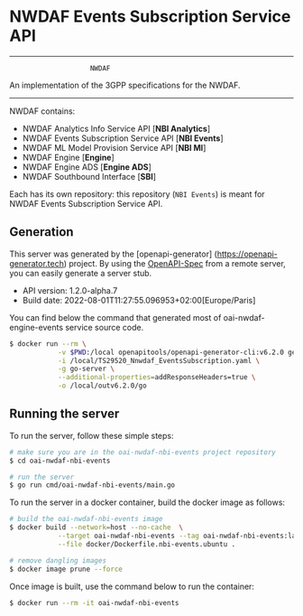 # NWDAF Events Subscription Service API

----------------------------------------------------------

                        NWDAF
An implementation of the 3GPP specifications for the NWDAF.

----------------------------------------------------------

NWDAF contains:

- NWDAF Analytics Info Service API [**NBI Analytics**]
- NWDAF Events Subscription Service API [**NBI Events**]
- NWDAF ML Model Provision Service API [**NBI Ml**]
- NWDAF Engine [**Engine**]
- NWDAF Engine ADS [**Engine ADS**]
- NWDAF Southbound Interface [**SBI**]

Each has its own repository: this repository (`NBI Events`) is meant for NWDAF Events Subscription Service API.

## Generation

This server was generated by the [openapi-generator]
(https://openapi-generator.tech) project.
By using the [OpenAPI-Spec](https://github.com/OAI/OpenAPI-Specification) from a remote server, you can easily generate a server stub.

- API version: 1.2.0-alpha.7
- Build date: 2022-08-01T11:27:55.096953+02:00[Europe/Paris]

You can find below the command that generated most of oai-nwdaf-engine-events service source code.

```bash
$ docker run --rm \
            -v $PWD:/local openapitools/openapi-generator-cli:v6.2.0 generate \
            -i /local/TS29520_Nnwdaf_EventsSubscription.yaml \
            -g go-server \
            --additional-properties=addResponseHeaders=true \
            -o /local/outv6.2.0/go
```

## Running the server
To run the server, follow these simple steps:

```bash
# make sure you are in the oai-nwdaf-nbi-events project repository
$ cd oai-nwdaf-nbi-events

# run the server
$ go run cmd/oai-nwdaf-nbi-events/main.go
```

To run the server in a docker container, build the docker image as follows:
```bash
# build the oai-nwdaf-nbi-events image
$ docker build --network=host --no-cache  \
            --target oai-nwdaf-nbi-events --tag oai-nwdaf-nbi-events:latest \
            --file docker/Dockerfile.nbi-events.ubuntu .

# remove dangling images
$ docker image prune --force
```

Once image is built, use the command below to run the container:
```bash
$ docker run --rm -it oai-nwdaf-nbi-events
```
